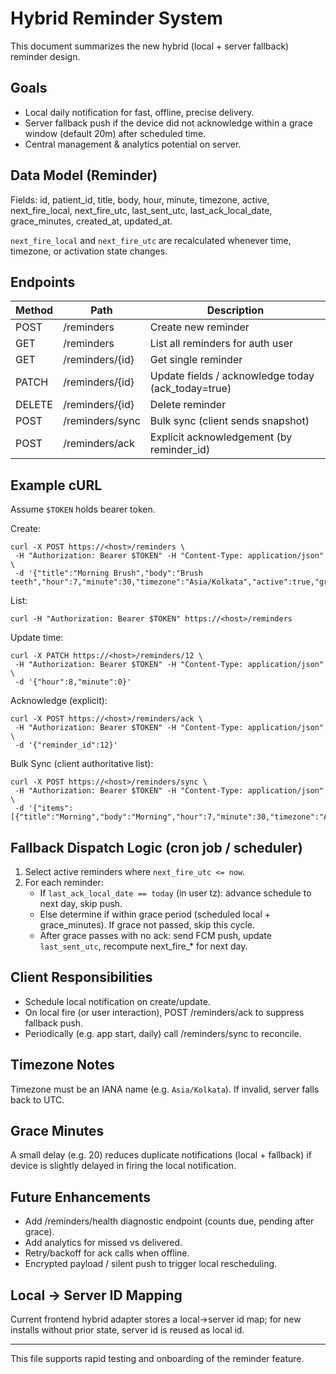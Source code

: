 # Hybrid Reminder System

This document summarizes the new hybrid (local + server fallback) reminder design.

## Goals
- Local daily notification for fast, offline, precise delivery.
- Server fallback push if the device did not acknowledge within a grace window (default 20m) after scheduled time.
- Central management & analytics potential on server.

## Data Model (Reminder)
Fields: id, patient_id, title, body, hour, minute, timezone, active, next_fire_local, next_fire_utc, last_sent_utc, last_ack_local_date, grace_minutes, created_at, updated_at.

`next_fire_local` and `next_fire_utc` are recalculated whenever time, timezone, or activation state changes.

## Endpoints
| Method | Path | Description |
|--------|------|-------------|
| POST | /reminders | Create new reminder |
| GET | /reminders | List all reminders for auth user |
| GET | /reminders/{id} | Get single reminder |
| PATCH | /reminders/{id} | Update fields / acknowledge today (ack_today=true) |
| DELETE | /reminders/{id} | Delete reminder |
| POST | /reminders/sync | Bulk sync (client sends snapshot) |
| POST | /reminders/ack | Explicit acknowledgement (by reminder_id) |

## Example cURL
Assume `$TOKEN` holds bearer token.

Create:
```
curl -X POST https://<host>/reminders \
 -H "Authorization: Bearer $TOKEN" -H "Content-Type: application/json" \
 -d '{"title":"Morning Brush","body":"Brush teeth","hour":7,"minute":30,"timezone":"Asia/Kolkata","active":true,"grace_minutes":20}'
```

List:
```
curl -H "Authorization: Bearer $TOKEN" https://<host>/reminders
```

Update time:
```
curl -X PATCH https://<host>/reminders/12 \
 -H "Authorization: Bearer $TOKEN" -H "Content-Type: application/json" \
 -d '{"hour":8,"minute":0}'
```

Acknowledge (explicit):
```
curl -X POST https://<host>/reminders/ack \
 -H "Authorization: Bearer $TOKEN" -H "Content-Type: application/json" \
 -d '{"reminder_id":12}'
```

Bulk Sync (client authoritative list):
```
curl -X POST https://<host>/reminders/sync \
 -H "Authorization: Bearer $TOKEN" -H "Content-Type: application/json" \
 -d '{"items":[{"title":"Morning","body":"Morning","hour":7,"minute":30,"timezone":"Asia/Kolkata","active":true,"grace_minutes":20}]}'
```

## Fallback Dispatch Logic (cron job / scheduler)
1. Select active reminders where `next_fire_utc <= now`.
2. For each reminder:
   - If `last_ack_local_date == today` (in user tz): advance schedule to next day, skip push.
   - Else determine if within grace period (scheduled local + grace_minutes). If grace not passed, skip this cycle.
   - After grace passes with no ack: send FCM push, update `last_sent_utc`, recompute next_fire_* for next day.

## Client Responsibilities
- Schedule local notification on create/update.
- On local fire (or user interaction), POST /reminders/ack to suppress fallback push.
- Periodically (e.g. app start, daily) call /reminders/sync to reconcile.

## Timezone Notes
Timezone must be an IANA name (e.g. `Asia/Kolkata`). If invalid, server falls back to UTC.

## Grace Minutes
A small delay (e.g. 20) reduces duplicate notifications (local + fallback) if device is slightly delayed in firing the local notification.

## Future Enhancements
- Add /reminders/health diagnostic endpoint (counts due, pending after grace).
- Add analytics for missed vs delivered.
- Retry/backoff for ack calls when offline.
- Encrypted payload / silent push to trigger local rescheduling.

## Local → Server ID Mapping
Current frontend hybrid adapter stores a local->server id map; for new installs without prior state, server id is reused as local id.

---
This file supports rapid testing and onboarding of the reminder feature.
